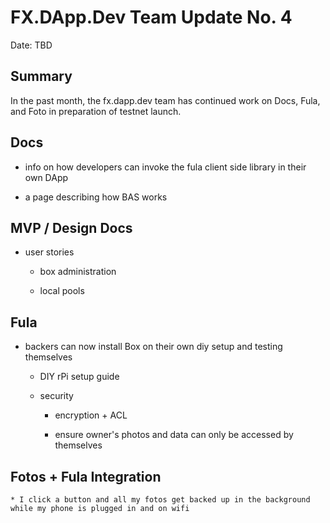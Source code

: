 # FX.DApp.Dev Team Update No. 4

Date: TBD

## Summary

In the past month, the fx.dapp.dev team has continued work on Docs, Fula, and Foto in preparation of testnet launch.

## Docs

  * info on how developers can invoke the fula client side library in their own DApp

  * a page describing how BAS works


## MVP / Design Docs

  * user stories

    * box administration

    * local pools


## Fula
  * backers can now install Box on their own diy setup and testing themselves

    * DIY rPi setup guide

    * security

      * encryption + ACL

      * ensure owner's photos and data can only be accessed by themselves

## Fotos + Fula Integration

    * I click a button and all my fotos get backed up in the background while my phone is plugged in and on wifi

